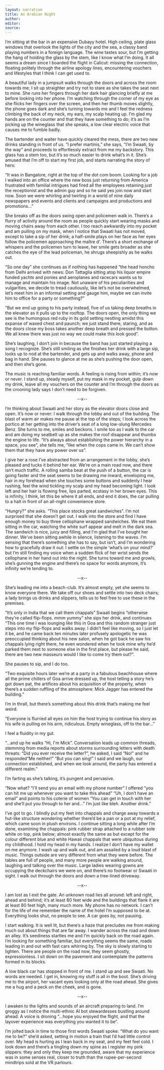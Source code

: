 ```yaml
---
layout: narrative
title: An Arabian Night
author:
editor: 
source:
---
```


I’m sitting at the bar in an expensive Dubayy hotel. High ceiling, plate glass windows that overlook the lights of the city and the sea, a classy band playing numbers in a foreign language. The wine tastes sour, but I’m getting the hang of holding the glass by the stem, like I know what I’m doing. It all seems a dream since I boarded the flight in Calicut: missing the connection, floating politely through the airline apology lines, encountering vouchers and lifestyles that I think I can get used to.A beautiful lady in a jumpsuit walks through the doors and across the room towards me; I sit up straighter and try not to stare as she takes the seat next to mine. She runs her fingers through her dark hair glancing briefly at me before looking into her phone.  I’m watching through the corner of my eye as she flicks her fingers over the screen, and then her thumb moves slightly, the phone goes dark and she’s turning towards me and I feel the redness climbing the back of my neck, my ears, my scalp heating up. I’m glad my hands are on the counter and that they have something to do; it’s as I’m picking up the wineglass that she speaks, a low clear electric voice that causes me to fumble badly.The bartender and waiter have quickly cleared the mess, there are two new drinks standing in front of us. “I prefer martinis,” she says, “I’m Swaati, by the way” and proceeds to effortlessly extract from me my backstory. This glass has a stem too, but it’s so much easier to drink what’s in it. She’s amused that I’m off to start my first job, and starts narrating the story of hers:“It was in Bangalore, right at the top of the dot com boom. Looking for a job I walked into an office where the new boss just returning from America frustrated with familial intrigues had fired all the employees retaining just the receptionist and the admin guy and so he said yes join now and start now. Soon we were whirling and twirling in a world of nine daily newspapers and events and clients and campaigns and productions and promotions…”She breaks off as the doors swing open and policemen walk in. There’s a flurry of activity around the room as people quickly start wearing masks and moving chairs away from each other. I too reach awkwardly into my pocket and am pulling on my mask, when I notice that Swaati has not moved, except to take a sip of her drink; a half-smile plays on her face as her eyes follow the policemen approaching the maître d’. There’s a short exchange of whispers and the policemen turn to leave, her smile gets broader as she catches the eye of the lead policeman, he shrugs sheepishly as he walks out.“So one day” she continues as if nothing has happened “the head honcho from Delhi arrived with news: Don Tattaglia sitting atop his liquor empire funded yachts and ponies and aeroplanes and racecars wants us to manage and maintain his image. Not unaware of his peculiarities and vulgarities, we decide to tread cautiously, like let’s not be overwhelmed, let’s meet him in an informal setting and gauge him, maybe we can invite him to office for a party or something?” “But we end up going to his party instead, five of us taking deep breaths in the elevator as it pulls up to the rooftop. The doors open, the only thing we see is the humongous red ruby in its gold setting nestling amidst this expanse of waxed chest and paunch; we just stand there, staring, and as the doors close my boss takes another deep breath and pressed the button. We all knew there was just no way we could make this look good”.				She’s laughing, I don’t join in because the band has just started playing a song I recognize. She’s still smiling as she finishes her drink with a large sip, looks up to nod at the bartender, and gets up and walks away, phone and bag in hand. She pauses to glance at me as she’s pushing the door open, and then she’s gone.The music is reaching familiar words. A feeling is rising from within; it’s now or never. I stand up, steady myself, put my mask in my pocket, gulp down my drink, leave all my vouchers on the counter and I’m through the doors as the crooning lady says I don’t need to be forgiven.
<p align="center">
 --x--
</p>

I’m thinking about Swaati and her story as the elevator doors close and open. It’s now or never: I walk through the lobby and out of the building. The blast of warm air makes me pause at the top of the steps; I look across the portico at her getting into the driver’s seat of a long low-slung Mercedes Benz. She turns to me, smiles and beckons. I smile too as I walk to the car and am doing my seatbelt up as she makes the roof disappear and thumbs the engine to life. “It’s always about establishing the power hierarchy in a space, you see”, she tells me, “like when the cops came in. We can’t show them that they have any power over us”. I give her a rose I’ve abstracted from an arrangement in the lobby, she’s pleased and tucks it behind her ear. We’re on a main road now, and there isn’t much traffic. A rolling samba beat at the push of a button, the car is going faster and the seat seems to be drawing me inward, enveloping me, hair in my forehead when she touches some buttons and suddenly I hear rushing, feel the wind tickling my scalp and my head becoming light. I look left and her hair is flowing free, lips parted, ecstasy in her brown eyes. This is infinity, I think, let this be where it all ends, and end it does, the car pulling to a halt in front of an all-night convenience store. “Hungry?” she asks. “This place stocks great sandwiches”. I’m not surprised that she doesn’t get out. I walk into the store and find I have enough money to buy three cellophane wrapped sandwiches. We eat them sitting in the car, watching the white surf appear and melt in the dark sea. The sandwich is nice, juicy and filling, and I’m glad that I’ve bought her dinner. We’ve been sitting awhile in silence, listening to the waves. I’m sensing that there’s something she has to say, but isn’t, and I’m wondering how to gracefully draw it out: I settle on the simple ‘what’s on your mind?’ but I’m still finding my voice when a sudden flick of her wrist sends the cellophane in her hand out into the night. She turns toward me and growls, she’s gunning the engine and there’s no space for words anymore, it’s infinity we’re tending to.<p align="center">
 --x--
</p>

She’s leading me into a beach-club. It’s almost empty, yet she seems to know everyone there. We take off our shoes and settle into two deck chairs; a lady brings us drinks and slippers, tells us to feel free to use these in the premises.“It’s only in India that we call them chappals” Swaati begins “otherwise they’re called flip-flops. mmm yummy” she sips her drink, and continues “This one time I was lounging like this in Goa and this random stranger just steps into my flip-flops and walks away. I didn’t feel like moving, so I just let it be, and he came back ten minutes later profusely apologetic he was preoccupied thinking about his new salon, when he got back he saw his chappals lying right there, he even wondered when he took mine why he’d parked them next to someone else in the first place, but please he said, there are two new masseurs would I like to come try them out?”. She pauses to sip, and I do too.“Two exquisite hours later we’re at a party in a fabulous beachhouse where all the prime chillers of Goa arrive dressed up, the host telling a story he’s got down pat, the artifices about his acquisition of the property, when there’s a sudden ruffling of the atmosphere: Mick Jagger has entered the building.” I’m in thrall, but there’s something about this drink that’s making me feel weird.“Everyone is flurried all eyes on him the host trying to continue his story as his wife is pulling on his arm, ridiculous. Empty wineglass, off to the bar…”I feel a fluidity in my gut.“…and up he walks “Hi, I'm Mick”. Conversation leads up common threads, stemming from media reports about storms surrounding letters with death threats: “Did you ever receive the letter?”, he asked, I said “No!” and he responded“Me neither!” “But you can sing!” I said and we laugh, our connection established, and when we look around, the party has entered a different realm.”I’m farting as she’s talking, it’s pungent and pervasive.“Now what? “I'll send you an email with my phone number” I offered “you can hit me up whenever you want to take this ahead” “Uh, I don’t have an email” and points to his coterie of women “You can get in touch with her and she’ll put you through to her and...” I’m just like bleh. Another drink.”I’ve got to go. I blindly put my feet into chappals and charge away towards a hut-like structure wondering whether there’d be a pan or a pot at my relief, which came soon in plush environs. I continue sitting a long while after I’m done, examining the chappals: pink rubber strap attached to a rubber sole white on top, pink below; almost exactly the same as but except for the colour different blue and white Hawaii chappals that were ubiquitous during my childhood. I hold my head in my hands. I realize I don’t have my wallet on me anymore. I wash up and walk out, and am assailed by a loud blast of music. Things outside are very different from what they were before. The tables are full of people, and many more people are walking around, laughing and talking over the music. Large ladies wearing gowns are occupying the deckchairs we were on, and there’s no footwear or Swaati in sight. I walk out through the doors and down a tree-lined driveway.

<p align="center">
 --x--
</p>

I am lost as I exit the gate. An unknown road lies all around: left and right, ahead and behind; it’s at least 80 feet wide and the buildings that flank it are at least 80 feet high, many much more. My phone has no network. I can’t for the life of me remember the name of the hotel I’m supposed to be at. Everything looks shut, no people to see. A car goes by, not pausing. 

I start walking. It is well lit, but there’s a haze that precludes me from making much out about things that are far away. I wander across the road and down an alley. It’s seediness startles me and I’m quickly back on the road again. I’m looking for something familiar, but everything seems the same, roads leading in and out with fast cars whirring by. The sky is slowly starting to lighten. There are people on the road now, they seem ghostly, expressionless. I sit down on the pavement and contemplate the patterns formed in its blocks. A low black car has stopped in front of me. I stand up and see Swaati. No words are needed. I get in, knowing my stuff is all in the boot. She’s driving me to the airport, her vacant eyes looking only at the road ahead. She gives me a hug and a peck on the cheek, and is gone.<p align="center">
 --x--
</p>

I awaken to the lights and sounds of an aircraft preparing to land. I’m groggy as I notice the multi-ethnic AI bot stewardesses bustling around ahead. A voice is droning “…hope you enjoyed the flight, and that the layover experience was everything you wanted it to be”.I’m jolted back in time to those first words Swaati spoke: “What do you want me to be?” she’d asked, setting in motion a train that I’d had little control over. My head is hurting as I lean back in my seat, and my feet feel cold. I look down and there’s a tingling down my spine as I register my pink slippers: they and only they keep me grounded, aware that my experience was in some senses real, closer to truth than the rupee-per-second mindtrips sold at the VR parlours.
